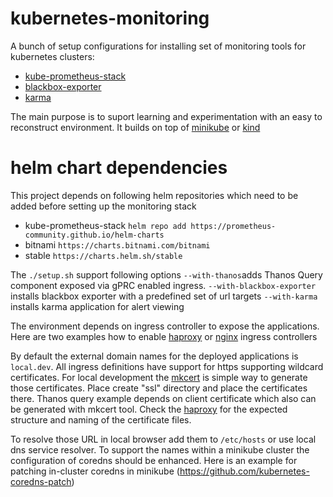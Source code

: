 # kubernetes-monitoring
A bunch of setup configurations for installing set of monitoring tools for kubernetes clusters:
* [kube-prometheus-stack](https://github.com/prometheus-community/helm-charts/tree/main/charts/kube-prometheus-stack)
* [blackbox-exporter](https://github.com/prometheus-community/helm-charts/tree/main/charts/prometheus-blackbox-exporter)
* [karma](https://github.com/ibelikov/helm-karma)
  
The main purpose is to suport learning and experimentation with an easy to reconstruct environment. It builds on top of [minikube](https://minikube.sigs.k8s.io/) or [kind](https://kind.sigs.k8s.io)


# helm chart dependencies
This project depends on following helm repositories which need to be added before setting up the monitoring stack

* kube-prometheus-stack  ```helm repo add https://prometheus-community.github.io/helm-charts ```
* bitnami ```https://charts.bitnami.com/bitnami```
* stable ```https://charts.helm.sh/stable```

The ```./setup.sh``` support following options
```--with-thanos```adds Thanos Query component exposed via gPRC enabled ingress.
```--with-blackbox-exporter``` installs blackbox exporter with a predefined set of url targets
```--with-karma``` installs karma application for alert viewing

The environment depends on ingress controller to expose the applications. Here are two examples how to enable [haproxy](https://github.com/nickytd/kubernetes-ingress-haproxy) or [nginx](https://github.com/nickytd/kubernetes-ingress-haproxy) ingress controllers

By default the external domain names for the deployed applications is ```local.dev```. All ingress definitions have support for https supporting wildcard certificates.
For local development the [mkcert](https://github.com/FiloSottile/mkcert) is simple way to generate those certificates. Place create "ssl" directory and place the certificates there. Thanos query example depends on client certificate which also can be generated with mkcert tool. 
Check the [haproxy](/setup.sh) for the expected structure and naming of the certificate files.

To resolve those URL in local browser add them to ```/etc/hosts``` or use local dns service resolver. To support the names within a minikube cluster the configuration of coredns should be enhanced. Here is an example for patching in-cluster coredns in minikube (https://github.com/kubernetes-coredns-patch)
